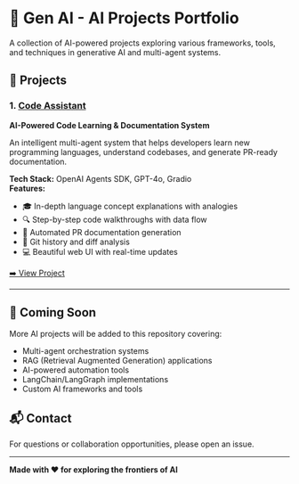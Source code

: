 # 🤖 Gen AI - AI Projects Portfolio

A collection of AI-powered projects exploring various frameworks, tools, and techniques in generative AI and multi-agent systems.

## 📂 Projects

### 1. [Code Assistant](./code-assistant/)
**AI-Powered Code Learning & Documentation System**

An intelligent multi-agent system that helps developers learn new programming languages, understand codebases, and generate PR-ready documentation.

**Tech Stack:** OpenAI Agents SDK, GPT-4o, Gradio  
**Features:**
- 🎓 In-depth language concept explanations with analogies
- 🔍 Step-by-step code walkthroughs with data flow
- 📝 Automated PR documentation generation
- 📜 Git history and diff analysis
- 💻 Beautiful web UI with real-time updates

[➡️ View Project](./code-assistant/)

---

## 🚀 Coming Soon

More AI projects will be added to this repository covering:
- Multi-agent orchestration systems
- RAG (Retrieval Augmented Generation) applications
- AI-powered automation tools
- LangChain/LangGraph implementations
- Custom AI frameworks and tools

## 📬 Contact

For questions or collaboration opportunities, please open an issue.

---

**Made with ❤️ for exploring the frontiers of AI**

